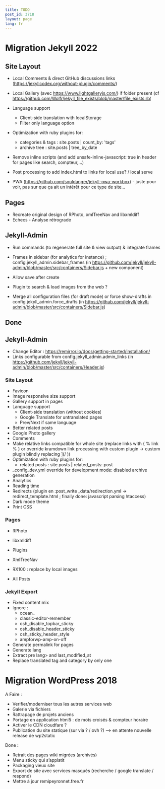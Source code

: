 ```yaml
---
title: TODO
post_id: 3718
layout: page
lang: fr
---
```


# Migration Jekyll 2022

## Site Layout

- Local Comments & direct GitHub discussions links (https://jekyllcodex.org/without-plugin/comments/)
- Local Gallery (avec https://www.lightgalleryjs.com/) if folder present (cf https://github.com/Wolfr/jekyll_file_exists/blob/master/file_exists.rb)

- Language support 
  - Client-side translation with localStorage
  - Filter only language option
- Optimization with ruby plugins for:
  - categories & tags : site.posts | count_by: 'tags'
  - archive tree : site.posts | tree_by_date
- Remove inline scripts (and add unsafe-inline-javascript: true  in header for pages like search, compteur,...)

- Post processing to add index.html to links for local use? / local serve

- PWA  (https://github.com/souldanger/jekyll-pwa-workbox) - juste pour voir, pas sur que ça ait un intérêt pour ce type de site...


## Pages

- Recreate original design of RPhoto, xmlTreeNav and libxmldiff
- Echecs - Analyse rétrograde


## Jekyll-Admin
 
- Run commands (to regenerate full site & view output) & integrate frames

- Frames in sidebar (for analytics for instance) ; config.jekyll_admin.sidebar_frames (in https://github.com/jekyll/jekyll-admin/blob/master/src/containers/Sidebar.js + new component)
- Allow save after create
- Plugin to search & load images from the web ?
- Merge all configuration files (for draft mode) or force show-drafts in config.jekyll_admin.force_drafts (in https://github.com/jekyll/jekyll-admin/blob/master/src/containers/Sidebar.js)

## Done

## Jekyll-Admin

- Change Editor : https://remirror.io/docs/getting-started/installation/
- Links configurable from config.jekyll_admin.admin_links (in https://github.com/jekyll/jekyll-admin/blob/master/src/containers/Header.js)

### Site Layout

- Favicon
- Image responsive size support
- Gallery support in pages
- Language support
  - Client-side translation (without cookies)
  - Google Translate for untranslated pages
  - Prev/Next if same language
- Better related posts
- Google Photo gallery
- Comments
- Make relative links compatible for whole site (replace links with { % link % } or override kramdown link processing with custom plugin -> custom plugin blindly replacing ](/ ))
- Optimization with ruby plugins for:
  - related posts : site.posts | related_posts: post
- _config_dev.yml override for development mode: disabled archive generation
- Analytics
- Reading time
- Redirects  (plugin en :post_write _data/redirection.yml -> redirect_template.html ; finally done: javascript parsing htaccess)
- Dark mode theme
- Print CSS

### Pages

- RPhoto
- libxmldiff
- Plugins
- XmlTreeNav
- RX100 : replace by local images

- All Posts


### Jekyll Export

- Fixed content mix
- Ignore :
    - ocean_
    - classic-editor-remember
    - osh_disable_topbar_sticky
    - osh_disable_header_sticky
    - osh_sticky_header_style
    - ampforwp-amp-on-off
- Generate permalink for pages
- Generate lang 
- Extract pre lang> and last_modified_at
- Replace translated tag and category by only one


# Migration WordPress 2018

A Faire :

- Verifier/moderniser tous les autres services web
- Galerie via fichiers
- Rattrapage de projets anciens
- Portage en application html5 : de mots croisés &amp; compteur horaire
- Activer le CDN cloudfare ?
- Publication du site statique (sur via ? / ovh ?) –&gt; en attente nouvelle release de wp2static

Done :

- Retrait des pages wiki migrées (archivés)
- Menu sticky qui s’applatit
- Packaging vieux site
- Export de site avec services masqués (recherche / google translate / respond)
- Mettre à jour remipeyronnet.free.fr
